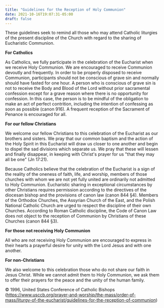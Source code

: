 ```yaml
---
title: "Guidelines for the Reception of Holy Communion"
date: 2021-10-16T19:07:31-05:00
draft: false
---
```

These guidelines seek to remind all those who may attend Catholic liturgies of the present discipline of the Church with regard to the sharing of Eucharistic Communion.
<!--more-->
**For Catholics**

As Catholics, we fully participate in the celebration of the Eucharist when we receive Holy Communion. We are encouraged to receive Communion devoutly and frequently. In order to be properly disposed to receive Communion, participants should not be conscious of grave sin and normally should have fasted for one hour. A person who is conscious of grave sin is not to receive the Body and Blood of the Lord without prior sacramental confession except for a grave reason where there is no opportunity for confession. In this case, the person is to be mindful of the obligation to make an act of perfect contrition, including the intention of confessing as soon as possible (canon 916). A frequent reception of the Sacrament of Penance is encouraged for all.

**For our fellow Christians**

We welcome our fellow Christians to this celebration of the Eucharist as our brothers and sisters. We pray that our common baptism and the action of the Holy Spirit in this Eucharist will draw us closer to one another and begin to dispel the sad divisions which separate us. We pray that these will lessen and finally disappear, in keeping with Christ's prayer for us "that they may all be one" (Jn 17:21).

Because Catholics believe that the celebration of the Eucharist is a sign of the reality of the oneness of faith, life, and worship, members of those churches with whom we are not yet fully united are ordinarily not admitted to Holy Communion. Eucharistic sharing in exceptional circumstances by other Christians requires permission according to the directives of the diocesan bishop and the provisions of canon law (canon 844 §4). Members of the Orthodox Churches, the Assyrian Church of the East, and the Polish National Catholic Church are urged to respect the discipline of their own Churches. According to Roman Catholic discipline, the Code of Canon Law does not object to the reception of Communion by Christians of these Churches (canon 844 §3).

**For those not receiving Holy Communion**

All who are not receiving Holy Communion are encouraged to express in their hearts a prayerful desire for unity with the Lord Jesus and with one another.

**For non-Christians**

We also welcome to this celebration those who do not share our faith in Jesus Christ. While we cannot admit them to Holy Communion, we ask them to offer their prayers for the peace and the unity of the human family.

 

© 1996, United States Conference of Catholic Bishops (https://www.usccb.org/prayer-and-worship/the-mass/order-of-mass/liturgy-of-the-eucharist/guidelines-for-the-reception-of-communion)